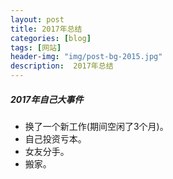 ```yaml
---
layout: post
title: 2017年总结
categories: [blog]
tags: [网站]
header-img: "img/post-bg-2015.jpg"
description:  2017年总结
---  
```




##### 2017年自己大事件

- 换了一个新工作(期间空闲了3个月)。
- 自己投资亏本。
- 女友分手。
- 搬家。







